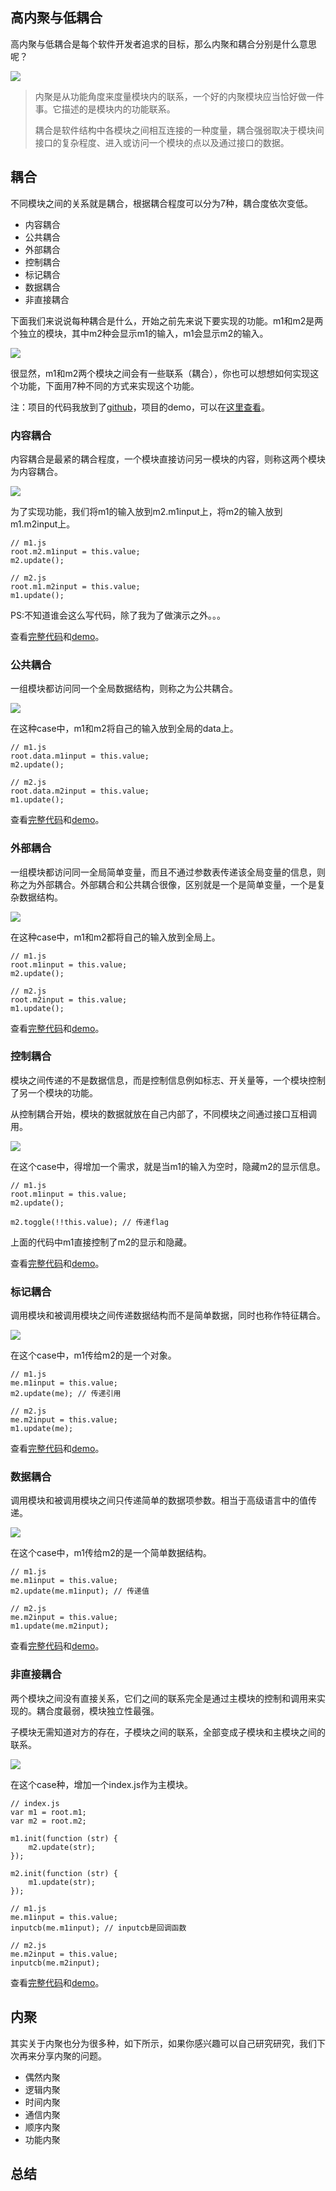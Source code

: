 
## 高内聚与低耦合

高内聚与低耦合是每个软件开发者追求的目标，那么内聚和耦合分别是什么意思呢？

![](https://pic4.zhimg.com/80/d5a14fd287611c32b690059ae471820b_720w.webp)

  

> 内聚是从功能角度来度量模块内的联系，一个好的内聚模块应当恰好做一件事。它描述的是模块内的功能联系。
> 
>   
> 
> 耦合是软件结构中各模块之间相互连接的一种度量，耦合强弱取决于模块间接口的复杂程度、进入或访问一个模块的点以及通过接口的数据。

## 耦合

不同模块之间的关系就是耦合，根据耦合程度可以分为7种，耦合度依次变低。

- 内容耦合
- 公共耦合
- 外部耦合
- 控制耦合
- 标记耦合
- 数据耦合
- 非直接耦合

下面我们来说说每种耦合是什么，开始之前先来说下要实现的功能。m1和m2是两个独立的模块，其中m2种会显示m1的输入，m1会显示m2的输入。

![](https://pic4.zhimg.com/80/e5dfb901addb6210001cb7c7bce84223_720w.webp)

  

很显然，m1和m2两个模块之间会有一些联系（耦合），你也可以想想如何实现这个功能，下面用7种不同的方式来实现这个功能。

注：项目的代码我放到了[github](https://link.zhihu.com/?target=https%3A//github.com/yanhaijing/coupling)，项目的demo，可以在[这里查看](https://link.zhihu.com/?target=http%3A//yanhaijing.com/coupling/)。

### 内容耦合

内容耦合是最紧的耦合程度，一个模块直接访问另一模块的内容，则称这两个模块为内容耦合。

![](https://pic4.zhimg.com/80/244e9db27e3c5a37a9d14caa2165ac43_720w.webp)

  

为了实现功能，我们将m1的输入放到m2.m1input上，将m2的输入放到m1.m2input上。

  

```text
// m1.js
root.m2.m1input = this.value;
m2.update();

// m2.js
root.m1.m2input = this.value;
m1.update();
```

PS:不知道谁会这么写代码，除了我为了做演示之外。。。

查看[完整代码](https://link.zhihu.com/?target=https%3A//github.com/yanhaijing/coupling/tree/gh-pages/demo1)和[demo](https://link.zhihu.com/?target=http%3A//yanhaijing.com/coupling/demo1/demo.html)。

### 公共耦合

一组模块都访问同一个全局数据结构，则称之为公共耦合。

![](https://pic3.zhimg.com/80/ff16d85a105bef2bda39818db50577a2_720w.webp)

  

在这种case中，m1和m2将自己的输入放到全局的data上。

  

```text
// m1.js
root.data.m1input = this.value;
m2.update();

// m2.js
root.data.m2input = this.value;
m1.update();
```

查看[完整代码](https://link.zhihu.com/?target=https%3A//github.com/yanhaijing/coupling/tree/gh-pages/demo2)和[demo](https://link.zhihu.com/?target=http%3A//yanhaijing.com/coupling/demo2/demo.html)。

### 外部耦合

一组模块都访问同一全局简单变量，而且不通过参数表传递该全局变量的信息，则称之为外部耦合。外部耦合和公共耦合很像，区别就是一个是简单变量，一个是复杂数据结构。

![](https://pic4.zhimg.com/80/fadcab8fbb700b9104d5e3ae5117316f_720w.webp)

  

在这种case中，m1和m2都将自己的输入放到全局上。

  

```text
// m1.js
root.m1input = this.value;
m2.update();

// m2.js
root.m2input = this.value;
m1.update();
```

查看[完整代码](https://link.zhihu.com/?target=https%3A//github.com/yanhaijing/coupling/tree/gh-pages/demo3)和[demo](https://link.zhihu.com/?target=http%3A//yanhaijing.com/coupling/demo3/demo.html)。

### 控制耦合

模块之间传递的不是数据信息，而是控制信息例如标志、开关量等，一个模块控制了另一个模块的功能。

从控制耦合开始，模块的数据就放在自己内部了，不同模块之间通过接口互相调用。

![](https://pic3.zhimg.com/80/bddbdb612354c4b30c3640121af808aa_720w.webp)

  

在这个case中，得增加一个需求，就是当m1的输入为空时，隐藏m2的显示信息。

  

```text
// m1.js
root.m1input = this.value;
m2.update();

m2.toggle(!!this.value); // 传递flag
```

上面的代码中m1直接控制了m2的显示和隐藏。

查看[完整代码](https://link.zhihu.com/?target=https%3A//github.com/yanhaijing/coupling/tree/gh-pages/demo4)和[demo](https://link.zhihu.com/?target=http%3A//yanhaijing.com/coupling/demo4/demo.html)。

### 标记耦合

调用模块和被调用模块之间传递数据结构而不是简单数据，同时也称作特征耦合。

![](https://pic2.zhimg.com/80/ee3d10349c6a811b933d2d8df398fdd5_720w.webp)

  

在这个case中，m1传给m2的是一个对象。

  

```text
// m1.js
me.m1input = this.value;
m2.update(me); // 传递引用

// m2.js
me.m2input = this.value;
m1.update(me);
```

查看[完整代码](https://link.zhihu.com/?target=https%3A//github.com/yanhaijing/coupling/tree/gh-pages/demo5)和[demo](https://link.zhihu.com/?target=http%3A//yanhaijing.com/coupling/demo5/demo.html)。

### 数据耦合

调用模块和被调用模块之间只传递简单的数据项参数。相当于高级语言中的值传递。

![](https://pic2.zhimg.com/80/57a9cf25318c3b4718e3d30737900f8d_720w.webp)

  

在这个case中，m1传给m2的是一个简单数据结构。

  

```text
// m1.js
me.m1input = this.value;
m2.update(me.m1input); // 传递值

// m2.js
me.m2input = this.value;
m1.update(me.m2input);
```

查看[完整代码](https://link.zhihu.com/?target=https%3A//github.com/yanhaijing/coupling/tree/gh-pages/demo6)和[demo](https://link.zhihu.com/?target=http%3A//yanhaijing.com/coupling/demo6/demo.html)。

### 非直接耦合

两个模块之间没有直接关系，它们之间的联系完全是通过主模块的控制和调用来实现的。耦合度最弱，模块独立性最强。

子模块无需知道对方的存在，子模块之间的联系，全部变成子模块和主模块之间的联系。

![](https://pic3.zhimg.com/80/9af3aa4c953df7a760b29872184b8906_720w.webp)

  

在这个case种，增加一个index.js作为主模块。

  

```text
// index.js
var m1 = root.m1;
var m2 = root.m2;

m1.init(function (str) {
    m2.update(str);
});

m2.init(function (str) {
    m1.update(str);
});

// m1.js
me.m1input = this.value;
inputcb(me.m1input); // inputcb是回调函数

// m2.js
me.m2input = this.value;
inputcb(me.m2input);
```

查看[完整代码](https://link.zhihu.com/?target=https%3A//github.com/yanhaijing/coupling/tree/gh-pages/demo7)和[demo](https://link.zhihu.com/?target=http%3A//yanhaijing.com/coupling/demo7/demo.html)。

## 内聚

其实关于内聚也分为很多种，如下所示，如果你感兴趣可以自己研究研究，我们下次再来分享内聚的问题。

- 偶然内聚
- 逻辑内聚
- 时间内聚
- 通信内聚
- 顺序内聚
- 功能内聚

## 总结

